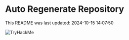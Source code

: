 # Auto Regenerate Repository

This README was last updated: 2024-10-15 14:07:50

 ![TryHackMe](https://tryhackme.com/badge/533634)
